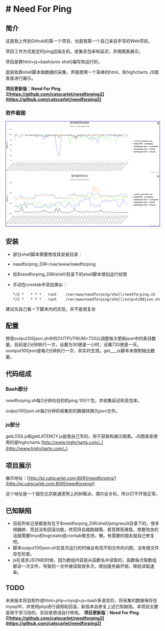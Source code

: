 # # Need For Ping
## 简介
这是我上传到Github的第一个项目，也是我第一个自己亲自手写的Web项目。

项目工作方式是定时ping远端主机，收集丢包率和延迟，并用图表展示。

项目是靠html+js+bash(unix shell)编写和运行的，

底层依靠shell脚本做数据的采集，界面使用一个简单的html，和highcharts JS图表库进行展示。

**项目更新版：Need For Ping 2[https://github.com/catscarlet/needforping2](https://github.com/catscarlet/needforping2)**

### 软件截图
![needforping logo](https://github.com/catscarlet/needforping/blob/master/snapshot.png)

## 安装
- 部分shell脚本需要修改其安装目录：
- needforping_DIR=/var/www/needforping
- 给$needforping_DIR/shell/目录下的shell脚本增加运行权限
- 手动在crontab中添加类似：

  ```
  */2 *   * * *   root    /var/www/needforping/shell/needforping.sh
  */2 *   * * *   root    /var/www/needforping/shell/output100json.sh
  ```

建议先自己看一下脚本内的实现，并不是很复杂

## 配置
修改output100json.sh中的OUTPUTNUM=720以调整每次更新json中的条目数量。目前是2分钟执行一次，设置为30便是一小时，设置720便是一天。ooutput100json是每2分钟执行一次，非实时生效。get___.js脚本未限制输出数量。

## 代码组成
### Bash部分
needforping.sh每2分钟向目的机ping 100个包，并收集延迟和丢包率。

output100json.sh每2分钟将收集到的数据转换为json文件。

### js部分
getLOSS.js和getLATENCY.js是我自己写的，用于获取和展示图表。JS图表库使用的是highcharts [http://www.highcharts.com/。](http://www.highcharts.com/。)

## 项目展示
展示地址：[http://pi.catscarlet.com:8091/needforping/](http://pi.catscarlet.com:8091/needforping/)

这个地址是一个插在北京联通宽带上的树莓派，偶尔会关机，所以打不开很正常。

## 已知缺陷
- 目前所有记录都是存在于$needforping_DIR/shell/pingresult目录下的，很多很臃肿，而且没有回滚功能，终究将会越跑越慢，甚至撑死硬盘。想要改良的话就需要linux的logrotate或crontab做支持，懒。有需要的朋友就自己修复吧。
- 脚本output100json.sh在首次运行的时候会有找不到文件的问题，没有做文件存在检查。
- js在请求JSON的时候，因为数组内容是从函数名中读取的，函数每次取数组都读一次文件，导致同一文件被读取很多次，增加服务器开销，降低读取速率。

## TODO
未来版本将会制作成html+php+mysql+js+bash多语言的，将采集的数据保存在mysql中，并使用php进行调用和回滚。新版本会修复上述已知缺陷。本项目主要是用于学习目的，实际使用请自行修改。
**项目更新版：Need For Ping 2[https://github.com/catscarlet/needforping2](https://github.com/catscarlet/needforping2)**
